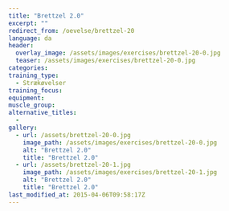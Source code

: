 ```yaml
---
title: "Brettzel 2.0"
excerpt: ""
redirect_from: /oevelse/brettzel-20
language: da
header:
  overlay_image: /assets/images/exercises/brettzel-20-0.jpg
  teaser: /assets/images/exercises/brettzel-20-0.jpg
categories:
training_type: 
  - Strækøvelser
training_focus: 
equipment:
muscle_group:
alternative_titles:
  - 
gallery:
  - url: /assets/brettzel-20-0.jpg
    image_path: /assets/images/exercises/brettzel-20-0.jpg
    alt: "Brettzel 2.0"
    title: "Brettzel 2.0"
  - url: /assets/brettzel-20-1.jpg
    image_path: /assets/images/exercises/brettzel-20-1.jpg
    alt: "Brettzel 2.0"
    title: "Brettzel 2.0"
last_modified_at: 2015-04-06T09:58:17Z
---
```



